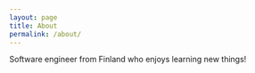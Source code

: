```yaml
---
layout: page
title: About
permalink: /about/
---
```


Software engineer from Finland who enjoys learning new things!